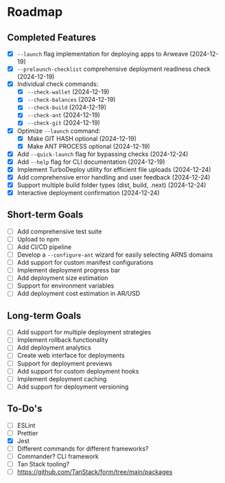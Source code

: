 # Roadmap

## Completed Features
- [x] `--launch` flag implementation for deploying apps to Arweave (2024-12-19)
- [x] `--prelaunch-checklist` comprehensive deployment readiness check (2024-12-19)
- [x] Individual check commands:
  - [x] `--check-wallet` (2024-12-19)
  - [x] `--check-balances` (2024-12-19)
  - [x] `--check-build` (2024-12-19)
  - [x] `--check-ant` (2024-12-19)
  - [x] `--check-git` (2024-12-19)
- [x] Optimize `--launch` command:
  - [x] Make GIT HASH optional (2024-12-19)
  - [x] Make ANT PROCESS optional (2024-12-19)
- [x] Add `--quick-launch` flag for bypassing checks (2024-12-24)
- [x] Add `--help` flag for CLI documentation (2024-12-19)
- [x] Implement TurboDeploy utility for efficient file uploads (2024-12-24)
- [x] Add comprehensive error handling and user feedback (2024-12-24)
- [x] Support multiple build folder types (dist, build, .next) (2024-12-24)
- [x] Interactive deployment confirmation (2024-12-24)

## Short-term Goals
- [ ] Add comprehensive test suite
- [ ] Upload to npm
- [ ] Add CI/CD pipeline
- [ ] Develop a `--configure-ant` wizard for easily selecting ARNS domains
- [ ] Add support for custom manifest configurations
- [ ] Implement deployment progress bar
- [ ] Add deployment size estimation
- [ ] Support for environment variables
- [ ] Add deployment cost estimation in AR/USD

## Long-term Goals
- [ ] Add support for multiple deployment strategies
- [ ] Implement rollback functionality
- [ ] Add deployment analytics
- [ ] Create web interface for deployments
- [ ] Support for deployment previews
- [ ] Add support for custom deployment hooks
- [ ] Implement deployment caching
- [ ] Add support for deployment versioning

## To-Do's
- [ ] ESLint
- [ ] Prettier
- [x] Jest
- [ ] Different commands for different frameworks?
- [ ] Commander? CLI framework
- [ ] Tan Stack tooling?
- [ ] https://github.com/TanStack/form/tree/main/packages
